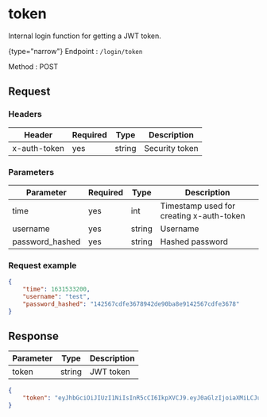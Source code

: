 # token

<include from="Snippets-AuthAPI.md" element-id="snippet-header" />

Internal login function for getting a JWT token.

{type="narrow"}
Endpoint
: ```/login/token```

Method
: POST

## Request

### Headers

| Header       | Required | Type   | Description    |
|--------------|----------|--------|----------------|
| x-auth-token | yes      | string | Security token |

### Parameters

| Parameter       | Required | Type   | Description                              |
|-----------------|----------|--------|------------------------------------------|
| time            | yes      | int    | Timestamp used for creating x-auth-token |
| username        | yes      | string | Username                                 |
| password_hashed | yes      | string | Hashed password                          |

### Request example

```json
{
    "time": 1631533200,
    "username": "test",
    "password_hashed": "142567cdfe3678942de90ba8e9142567cdfe3678"
}
```

## Response

| Parameter | Type   | Description |
|-----------|--------|-------------|
| token     | string | JWT token   |

```json
{
    "token": "eyJhbGciOiJIUzI1NiIsInR5cCI6IkpXVCJ9.eyJ0aGlzIjoiaXMiLCJub3QiOiJhIiwicHJvcGVyIjoiSldUIiwidG9rZW4iOiJ0aGF0IiwiY2FuIjoiYmUiLCJ1c2VkIjoiZm9yIiwidGhlIjoiQXV0aEFQSSJ9.GwHMQeIZjg76zweuLLvPeZBKHwOzB3kxdH7ojyxFehk"
}
```

